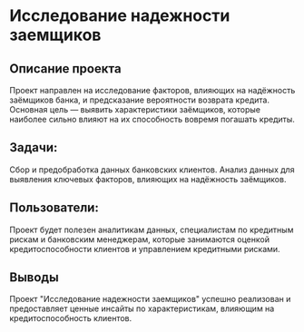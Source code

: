 # Исследование надежности заемщиков

## Описание проекта
Проект направлен на исследование факторов, влияющих на надёжность заёмщиков банка, и предсказание вероятности возврата кредита. Основная цель — выявить характеристики заёмщиков, которые наиболее сильно влияют на их способность вовремя погашать кредиты.

## Задачи:
Сбор и предобработка данных банковских клиентов.
Анализ данных для выявления ключевых факторов, влияющих на надёжность заёмщиков.

## Пользователи:
Проект будет полезен аналитикам данных, специалистам по кредитным рискам и банковским менеджерам, которые занимаются оценкой кредитоспособности клиентов и управлением кредитными рисками.
## Выводы
Проект "Исследование надежности заемщиков" успешно реализован и предоставляет ценные инсайты по характеристикам, влияющим на кредитоспособность клиентов.
